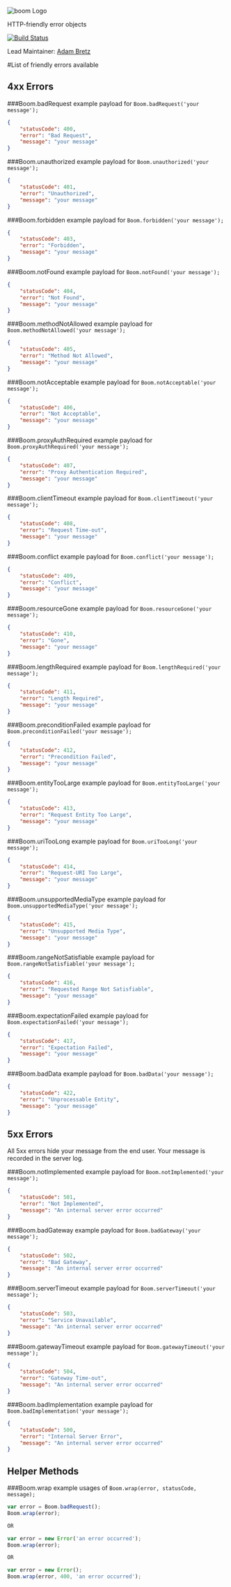 ![boom Logo](https://raw.github.com/hapijs/boom/master/images/boom.png)

HTTP-friendly error objects

[![Build Status](https://secure.travis-ci.org/hapijs/boom.png)](http://travis-ci.org/hapijs/boom)

Lead Maintainer: [Adam Bretz](https://github.com/arb)

#List of friendly errors available

## 4xx Errors

###Boom.badRequest
example payload for `Boom.badRequest('your message');`
```json
{
    "statusCode": 400,
    "error": "Bad Request",
    "message": "your message"
}
```

###Boom.unauthorized
example payload for `Boom.unauthorized('your message');`
```json
{
    "statusCode": 401,
    "error": "Unauthorized",
    "message": "your message"
}
```

###Boom.forbidden
example payload for `Boom.forbidden('your message');`
```json
{
    "statusCode": 403,
    "error": "Forbidden",
    "message": "your message"
}
```

###Boom.notFound
example payload for `Boom.notFound('your message');`
```json
{
    "statusCode": 404,
    "error": "Not Found",
    "message": "your message"
}
```

###Boom.methodNotAllowed
example payload for `Boom.methodNotAllowed('your message');`
```json
{
    "statusCode": 405,
    "error": "Method Not Allowed",
    "message": "your message"
}
```

###Boom.notAcceptable
example payload for `Boom.notAcceptable('your message');`
```json
{
    "statusCode": 406,
    "error": "Not Acceptable",
    "message": "your message"
}
```

###Boom.proxyAuthRequired
example payload for `Boom.proxyAuthRequired('your message');`
```json
{
    "statusCode": 407,
    "error": "Proxy Authentication Required",
    "message": "your message"
}
```

###Boom.clientTimeout
example payload for `Boom.clientTimeout('your message');`
```json
{
    "statusCode": 408,
    "error": "Request Time-out",
    "message": "your message"
}
```

###Boom.conflict
example payload for `Boom.conflict('your message');`
```json
{
    "statusCode": 409,
    "error": "Conflict",
    "message": "your message"
}
```

###Boom.resourceGone
example payload for `Boom.resourceGone('your message');`
```json
{
    "statusCode": 410,
    "error": "Gone",
    "message": "your message"
}
```

###Boom.lengthRequired
example payload for `Boom.lengthRequired('your message');`
```json
{
    "statusCode": 411,
    "error": "Length Required",
    "message": "your message"
}
```

###Boom.preconditionFailed
example payload for `Boom.preconditionFailed('your message');`
```json
{
    "statusCode": 412,
    "error": "Precondition Failed",
    "message": "your message"
}
```

###Boom.entityTooLarge
example payload for `Boom.entityTooLarge('your message');`
```json
{
    "statusCode": 413,
    "error": "Request Entity Too Large",
    "message": "your message"
}
```

###Boom.uriTooLong
example payload for `Boom.uriTooLong('your message');`
```json
{
    "statusCode": 414,
    "error": "Request-URI Too Large",
    "message": "your message"
}
```

###Boom.unsupportedMediaType
example payload for `Boom.unsupportedMediaType('your message');`
```json
{
    "statusCode": 415,
    "error": "Unsupported Media Type",
    "message": "your message"
}
```

###Boom.rangeNotSatisfiable
example payload for `Boom.rangeNotSatisfiable('your message');`
```json
{
    "statusCode": 416,
    "error": "Requested Range Not Satisfiable",
    "message": "your message"
}
```

###Boom.expectationFailed
example payload for `Boom.expectationFailed('your message');`
```json
{
    "statusCode": 417,
    "error": "Expectation Failed",
    "message": "your message"
}
```

###Boom.badData
example payload for `Boom.badData('your message');`
```json
{
    "statusCode": 422,
    "error": "Unprocessable Entity",
    "message": "your message"
}
```

## 5xx Errors

All 5xx errors hide your message from the end user. Your message is recorded in the server log.

###Boom.notImplemented
example payload for `Boom.notImplemented('your message');`
```json
{
    "statusCode": 501,
    "error": "Not Implemented",
    "message": "An internal server error occurred"
}
```

###Boom.badGateway
example payload for `Boom.badGateway('your message');`
```json
{
    "statusCode": 502,
    "error": "Bad Gateway",
    "message": "An internal server error occurred"
}
```

###Boom.serverTimeout
example payload for `Boom.serverTimeout('your message');`
```json
{
    "statusCode": 503,
    "error": "Service Unavailable",
    "message": "An internal server error occurred"
}
```

###Boom.gatewayTimeout
example payload for `Boom.gatewayTimeout('your message');`
```json
{
    "statusCode": 504,
    "error": "Gateway Time-out",
    "message": "An internal server error occurred"
}
```

###Boom.badImplementation
example payload for `Boom.badImplementation('your message');`
```json
{
    "statusCode": 500,
    "error": "Internal Server Error",
    "message": "An internal server error occurred"
}
```

## Helper Methods

###Boom.wrap
example usages of `Boom.wrap(error, statusCode, message);`
```js
var error = Boom.badRequest();
Boom.wrap(error);

OR

var error = new Error('an error occurred');
Boom.wrap(error);

OR

var error = new Error();
Boom.wrap(error, 400, 'an error occurred');
```

